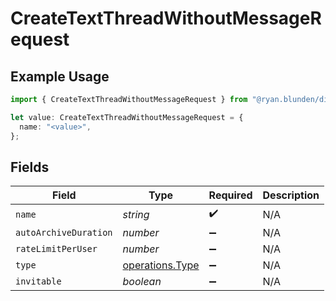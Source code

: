# CreateTextThreadWithoutMessageRequest

## Example Usage

```typescript
import { CreateTextThreadWithoutMessageRequest } from "@ryan.blunden/discord-sdk/models/operations";

let value: CreateTextThreadWithoutMessageRequest = {
  name: "<value>",
};
```

## Fields

| Field                                              | Type                                               | Required                                           | Description                                        |
| -------------------------------------------------- | -------------------------------------------------- | -------------------------------------------------- | -------------------------------------------------- |
| `name`                                             | *string*                                           | :heavy_check_mark:                                 | N/A                                                |
| `autoArchiveDuration`                              | *number*                                           | :heavy_minus_sign:                                 | N/A                                                |
| `rateLimitPerUser`                                 | *number*                                           | :heavy_minus_sign:                                 | N/A                                                |
| `type`                                             | [operations.Type](../../models/operations/type.md) | :heavy_minus_sign:                                 | N/A                                                |
| `invitable`                                        | *boolean*                                          | :heavy_minus_sign:                                 | N/A                                                |